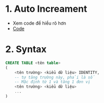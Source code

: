# 1. Auto Increament
- Xem code để hiểu rõ hơn
- [Code](link)

# 2. Syntax

```sql
CREATE TABLE <tên table>
(
	<tên trường> <kiểu dữ liệu> IDENTITY, 
	-- tự tăng trường này, phải là số
	-- Mặc định từ 1 và tăng 1 đơn vị
	<tên trường> <kiểu dữ liệu>
	...
)
```
